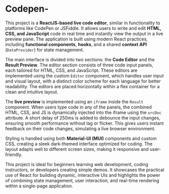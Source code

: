 # Codepen-
This project is a **ReactJS-based live code editor**, similar in functionality to platforms like CodePen or JSFiddle. It allows users to write and edit **HTML, CSS, and JavaScript** code in real time and instantly view the output in a live preview pane. The application is built using modern React practices, including **functional components**, **hooks**, and a shared **context API** (`DataProvider`) for state management.

The main interface is divided into two sections: the **Code Editor** and the **Result Preview**. The editor section consists of three code input panels, each tailored for HTML, CSS, and JavaScript. These editors are implemented using the custom `Editor` component, which handles user input and visual layout, with a distinct color scheme for each language for better readability. The editors are placed horizontally within a flex container for a clean and intuitive layout.

The **live preview** is implemented using an `iframe` inside the `Result` component. When users type code in any of the panels, the combined HTML, CSS, and JS is dynamically injected into the iframe using the `srcDoc` attribute. A short delay of 250ms is added to debounce the input changes, ensuring smooth performance without lag or flicker. This gives users instant feedback on their code changes, simulating a live browser environment.

Styling is handled using both **Material-UI (MUI)** components and custom CSS, creating a sleek dark-themed interface optimized for coding. The layout adapts well to different screen sizes, making it responsive and user-friendly.

This project is ideal for beginners learning web development, coding instructors, or developers creating simple demos. It showcases the practical use of React for building dynamic, interactive UIs and highlights the power of combining state management, user interaction, and real-time rendering within a single-page application.
